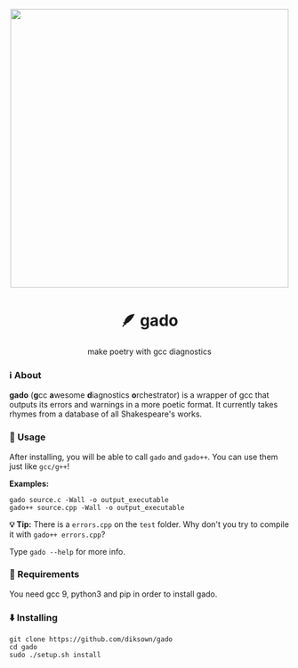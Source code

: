 <p align="center"><img src="https://user-images.githubusercontent.com/49994083/144731656-29900b63-7824-4077-b109-9a771af67e38.png" width="500px"></p>
<h1 align="center">🪶 gado</h1>
<p align="center">make poetry with gcc diagnostics</p>

### ℹ️ About 

**gado** (**g**cc **a**wesome **d**iagnostics **o**rchestrator) is a wrapper of gcc that outputs its errors and warnings in a more poetic format.
It currently takes rhymes from a database of all Shakespeare's works.

### 🔎 Usage 

After installing, you will be able to call `gado` and `gado++`. You can use them just like `gcc/g++`!

**Examples:**

```
gado source.c -Wall -o output_executable
gado++ source.cpp -Wall -o output_executable
```

**💡 Tip:** There is a `errors.cpp` on the `test` folder. Why don't you try to compile it with `gado++ errors.cpp`?

Type `gado --help` for more info.

### 📝 Requirements
You need gcc 9, python3 and pip in order to install gado.

### ⬇️ Installing
```
git clone https://github.com/diksown/gado
cd gado
sudo ./setup.sh install
```

